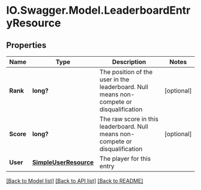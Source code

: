 # IO.Swagger.Model.LeaderboardEntryResource
## Properties

Name | Type | Description | Notes
------------ | ------------- | ------------- | -------------
**Rank** | **long?** | The position of the user in the leaderboard. Null means non-compete or disqualification | [optional] 
**Score** | **long?** | The raw score in this leaderboard. Null means non-compete or disqualification | [optional] 
**User** | [**SimpleUserResource**](SimpleUserResource.md) | The player for this entry | 

[[Back to Model list]](../README.md#documentation-for-models) [[Back to API list]](../README.md#documentation-for-api-endpoints) [[Back to README]](../README.md)

